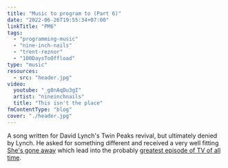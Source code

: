 ```yaml
---
title: "Music to program to (Part 6)"
date: "2022-06-26T19:55:34+07:00"
linkTitle: "PM6"
tags:
  - "programming-music"
  - "nine-inch-nails"
  - "trent-reznor"
  - "100DaysToOffload"
type: "music"
resources:
  - src: "header.jpg"
video:
  youtube: "_g8nAqDu3gI"
  artist: "nineinchnails"
  title: "This isn't the place"
fmContentType: "blog"
cover: "./header.jpg"
---
```


A song written for David Lynch's Twin Peaks revival, but ultimately denied by Lynch. He asked for something different and received a very well fitting [She's gone away](https://www.youtube.com/watch?v=r2bL7DU21Wg) which lead into the probably [greatest episode of TV of all time](https://en.wikipedia.org/wiki/Part_8_\(Twin_Peaks\)).

